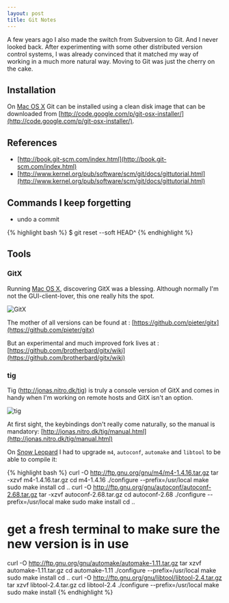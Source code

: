 ```yaml
---
layout: post
title: Git Notes
---
```


A few years ago I also made the switch from Subversion to Git. And I never looked back. After experimenting with some other distributed version control systems, I was already convinced that it matched my way of working in a much more natural way. Moving to Git was just the cherry on the cake.

## Installation

On [Mac OS X](Mac_OS_X_Notes.html) Git can be installed using a clean disk image that can be downloaded from [http://code.google.com/p/git-osx-installer/](http://code.google.com/p/git-osx-installer/).

## References

* [http://book.git-scm.com/index.html](http://book.git-scm.com/index.html)
* [http://www.kernel.org/pub/software/scm/git/docs/gittutorial.html](http://www.kernel.org/pub/software/scm/git/docs/gittutorial.html)

## Commands I keep forgetting

* undo a commit

{% highlight bash %}
$ git reset --soft HEAD^
{% endhighlight %}

## Tools

### GitX

Running [Mac OS X](Mac_OS_X_Notes.html), discovering GitX was a blessing. Although normally I'm not the GUI-client-lover, this one really hits the spot.

![GitX](images/full/gitx.png)

The mother of all versions can be found at : [https://github.com/pieter/gitx](https://github.com/pieter/gitx)

But an experimental and much improved fork lives at : [https://github.com/brotherbard/gitx/wiki](https://github.com/brotherbard/gitx/wiki)

### tig

Tig (http://jonas.nitro.dk/tig) is truly a console version of GitX and comes in handy when I'm working on remote hosts and GitX isn't an option.

![tig](images/full/tig.png)

At first sight, the keybindings don't really come naturally, so the manual is mandatory: [http://jonas.nitro.dk/tig/manual.html](http://jonas.nitro.dk/tig/manual.html)

On [Snow Leopard](Snow_Leopard_Quirks.html) I had to upgrade `m4`, `autoconf`, `automake` and `libtool` to be able to compile it:

{% highlight bash %}
curl -O http://ftp.gnu.org/gnu/m4/m4-1.4.16.tar.gz
tar -xzvf m4-1.4.16.tar.gz
cd m4-1.4.16
./configure --prefix=/usr/local
make
sudo make install
cd ..
curl -O http://ftp.gnu.org/gnu/autoconf/autoconf-2.68.tar.gz
tar -xzvf autoconf-2.68.tar.gz
cd autoconf-2.68
./configure --prefix=/usr/local
make
sudo make install
cd ..
# get a fresh terminal to make sure the new version is in use
curl -O http://ftp.gnu.org/gnu/automake/automake-1.11.tar.gz
tar xzvf automake-1.11.tar.gz
cd automake-1.11
./configure --prefix=/usr/local
make
sudo make install
cd ..
curl -O http://ftp.gnu.org/gnu/libtool/libtool-2.4.tar.gz
tar xzvf libtool-2.4.tar.gz
cd libtool-2.4
./configure --prefix=/usr/local
make
sudo make install
{% endhighlight %}
